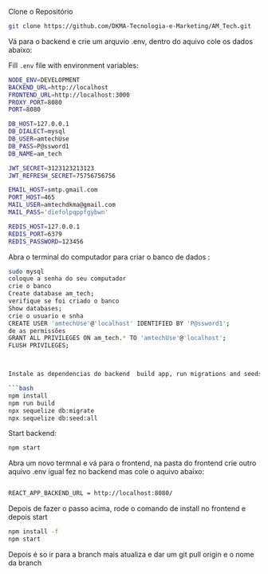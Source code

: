 Clone o Repositório

```bash
git clone https://github.com/DKMA-Tecnologia-e-Marketing/AM_Tech.git
```

Vá para o backend e crie um arquvio .env, dentro do aquivo cole os dados abaixo:

Fill `.env` file with environment variables:

```bash
NODE_ENV=DEVELOPMENT      
BACKEND_URL=http://localhost
FRONTEND_URL=http://localhost:3000
PROXY_PORT=8080
PORT=8080

DB_HOST=127.0.0.1
DB_DIALECT=mysql
DB_USER=amtechUse
DB_PASS=P@ssword1
DB_NAME=am_tech

JWT_SECRET=3123123213123
JWT_REFRESH_SECRET=75756756756

EMAIL_HOST=smtp.gmail.com
PORT_HOST=465
MAIL_USER=amtechdkma@gmail.com
MAIL_PASS='diefolpqppfgybwn'

REDIS_HOST=127.0.0.1
REDIS_PORT=6379
REDIS_PASSWORD=123456


```
Abra o terminal do computador para criar o banco de dados :

```bash
sudo mysql
coloque a senha do seu computador
crie o banco
Create database am_tech;
verifique se foi criado o banco
Show databases;
crie o usuario e snha
CREATE USER 'amtechUse'@'localhost' IDENTIFIED BY 'P@ssword1';
de as permissões
GRANT ALL PRIVILEGES ON am_tech.* TO 'amtechUse'@'localhost';
FLUSH PRIVILEGES;



Instale as dependencias do backend  build app, run migrations and seeds:

```bash
npm install
npm run build
npx sequelize db:migrate
npx sequelize db:seed:all
```

Start backend:

```bash
npm start
```

Abra um novo termnal e vá para o frontend, na pasta do frontend crie outro aquivo .env igual fez no backend mas cole o aquivo abaixo:

```bash

REACT_APP_BACKEND_URL = http://localhost:8080/
```

Depois de fazer o passo acima, rode o comando de install no frontend e depois start 

```bash
npm install -f
npm start
```
Depois é so ir para a branch mais atualiza e dar um git pull origin e o nome da branch